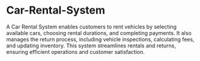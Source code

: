# Car-Rental-System
 A Car Rental System enables customers to rent vehicles by selecting available cars, choosing rental durations, and completing payments. It also manages the return process, including vehicle inspections, calculating fees, and updating inventory. This system streamlines rentals and returns, ensuring efficient operations and customer satisfaction.
